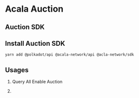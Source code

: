 # Acala Auction

## **Auction** SDK

## Install **Auction** SDK

```bash
yarn add @polkadot/api @acala-network/api @acla-network/sdk
```

## Usages

1. Query All Enable Auction

2. 